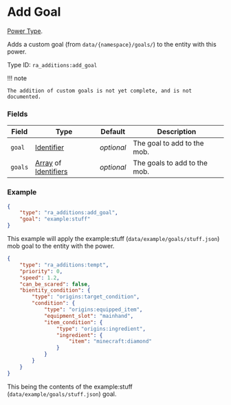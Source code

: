 # Add Goal

[Power Type](../power_types.md).

Adds a custom goal (from `data/{namespace}/goals/`) to the entity with this power.

Type ID: `ra_additions:add_goal`

!!! note

    The addition of custom goals is not yet complete, and is not documented.

### Fields

Field  | Type | Default | Description
-------|------|---------|-------------
`goal` | [Identifier](../data_types/identifier.md) | _optional_ | The goal to add to the mob.
`goals` | [Array](../data_types/array.md) of [Identifiers](../data_types/identifier.md) | _optional_ | The goals to add to the mob.


### Example
```json
{
    "type": "ra_additions:add_goal",
    "goal": "example:stuff"
}
```
This example will apply the example:stuff (`data/example/goals/stuff.json`) mob goal to the entity with the power.
```json
{
    "type": "ra_additions:tempt",
    "priority": 0,
    "speed": 1.2,
    "can_be_scared": false,
    "bientity_condition": {
        "type": "origins:target_condition",
        "condition": {
            "type": "origins:equipped_item",
            "equipment_slot": "mainhand",
            "item_condition": {
                "type": "origins:ingredient",
                "ingredient": {
                    "item": "minecraft:diamond"
                }
            }
        }
    }
}
```
This being the contents of the example:stuff (`data/example/goals/stuff.json`) goal.